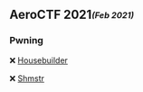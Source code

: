 ## AeroCTF 2021<sub><sup>*(Feb 2021)*</sup></sub>

### Pwning

:x: [Housebuilder](https://github.com/ivanmedina/CTFs/tree/master/aeroctf-2021/housebuilder)

:x: [Shmstr](https://github.com/ivanmedina/CTFs/tree/master/aeroctf-2021/shmstr)
